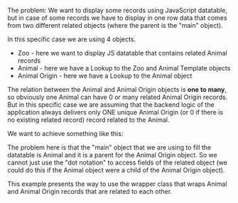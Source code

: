 The problem:
 We want to display some records using JavaScript datatable, but in case of some records we have to display in one row data that comes from two different related objects (where the parent is the "main" object).

 In this specific case we are using 4 objects.
  - Zoo - here we want to display JS datatable that contains related Animal records
  - Animal - here we have a Lookup to the Zoo and Animal Template objects
  - Animal Origin - here we have a Lookup to the Animal object

The relation between the Animal and Animal Origin objects is **one to many**, so obviously one Animal can have 0 or many related Animal Origin records. But in this specific case we are assuming that the backend logic of the application always delivers only ONE unique Animal Origin (or 0 if there is no existing related record) record related to the Animal.

We want to achieve something like this:

The problem here is that the "main" object that we are using to fill the datatable is Animal and it is a parent for the Animal Origin object. So we cannot just use the "dot notation" to access fields of the related object (we could do this if the Animal object were a child of the Animal Origin object).

This example presents the way to use the wrapper class that wraps Animal and Animal Origin records that are related to each other.